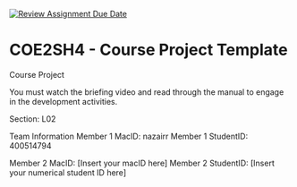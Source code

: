 [![Review Assignment Due Date](https://classroom.github.com/assets/deadline-readme-button-22041afd0340ce965d47ae6ef1cefeee28c7c493a6346c4f15d667ab976d596c.svg)](https://classroom.github.com/a/mLqiHWLE)
# COE2SH4 - Course Project Template
Course Project

You must watch the briefing video and read through the manual to engage in the development activities.


Section: L02

Team Information
Member 1 MacID: nazairr
Member 1 StudentID: 400514794

Member 2 MacID: [Insert your macID here]
Member 2 StudentID: [Insert your numerical student ID here]
